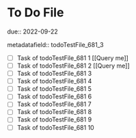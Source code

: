 # To Do File

due:: 2022-09-22

metadatafield:: todoTestFile_681_3

- [ ] Task of todoTestFile_681 1 [[Query me]]
- [ ] Task of todoTestFile_681 2 [[Query me]]
- [ ] Task of todoTestFile_681 3
- [ ] Task of todoTestFile_681 4
- [ ] Task of todoTestFile_681 5
- [ ] Task of todoTestFile_681 6
- [ ] Task of todoTestFile_681 7
- [ ] Task of todoTestFile_681 8
- [ ] Task of todoTestFile_681 9
- [ ] Task of todoTestFile_681 10